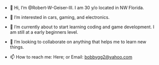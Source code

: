 - 👋 Hi, I’m @Robert-W-Geiser-III. 
I am 30 y/o located in NW Florida.

- 👀 I’m interested in cars, gaming, and electronics.

- 🌱 I’m currently about to start learning coding and game development. I am still at a early beginners level.

- 💞️ I’m looking to collaborate on anything that helps me to learn new things.

- 📫 How to reach me:
Here; or
Email: bobbygg2@yahoo.com

<!---
Robert-W-Geiser-III/Robert-W-Geiser-III is a ✨ special ✨ repository because its `README.md` (this file) appears on your GitHub profile.
You can click the Preview link to take a look at your changes.
--->
